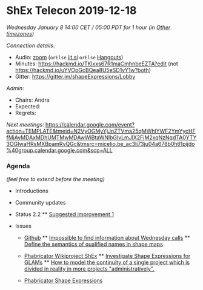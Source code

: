 # ShEx Telecon 2019-12-18

*Wednesday January 8 14:00 CET / 05:00 PDT for 1 hour (in [Other timezones](https://www.timeanddate.com/worldclock/fixedtime.html?msg=ShEx+CG&iso=20200108T14&p1=195&ah=1))*

*Connection details*:
* Audio: [zoom](https://zoom.us/j/441496948) (`orElse` [jit.si](https://meet.jit.si/ShEx) `orElse` [Hangouts](http://tinyurl.com/ShEx-hangouts))
* Minutes: https://hackmd.io/TKlxxs67R1maCmhnbeEZTA?edit (not https://hackmd.io/uYVOpGcBQea8U5eSD1vY1w?both)
* Gitter: https://gitter.im/shapeExpressions/Lobby

*Admin*:
 * Chairs: Andra
 * Expected: 
 * Regrets: 

*Next meetings*: https://calendar.google.com/event?action=TEMPLATE&tmeid=N2VyOGMyYjJnZTVma25qMWhlYWF2YmYycHFfMjAyMDAxMDhUMTMwMDAwWiBtaWNlbGlvLmJlX2FjM2xqNzNqdTA0YTY3OGIwaHRsMXBpamRvQGc&tmsrc=micelio.be_ac3lj73ju04a678b0htl1pijdo%40group.calendar.google.com&scp=ALL

### Agenda
*(feel free to extend before the meeting)*

* Introductions
* Community updates
* Status 2.2
** [Suggested improvement 1](https://github.com/shexSpec/shex/issues/96)

* Issues
  * [Github](https://github.com/shexSpec/shex/issues)
  ** [Impossible to find information about Wednesday calls](https://github.com/shexSpec/shex/issues/97)
  ** [Define the semantics of qualified names in shape maps](https://github.com/shexSpec/shex/issues/95)

	

  * [Phabricator Wikiproject ShEx](https://phabricator.wikimedia.org/project/view/3356/)
  ** [Investigate Shape Expressions for GLAMs](https://phabricator.wikimedia.org/T227079)
  ** [How to model the continuity of a single project which is divided in reality in more projects "administratively".](https://phabricator.wikimedia.org/T195817)
  

  * [Phabricator Shape Expressions](https://phabricator.wikimedia.org/project/view/3789/)
  
